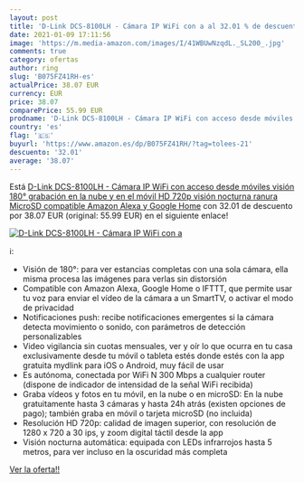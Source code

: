```yaml
---
layout: post
title: 'D-Link DCS-8100LH - Cámara IP WiFi con a al 32.01 % de descuento'
date: 2021-01-09 17:11:56
image: 'https://m.media-amazon.com/images/I/41WBUwNzqdL._SL200_.jpg'
comments: true
category: ofertas
author: ring
slug: 'B075FZ41RH-es'
actualPrice: 38.07 EUR
currency: EUR
price: 38.07
comparePrice: 55.99 EUR
prodname: 'D-Link DCS-8100LH - Cámara IP WiFi con acceso desde móviles  visión 180°  grabación en la nube y en el móvil  HD 720p  visión nocturna  ranura MicroSD  compatible Amazon Alexa y Google Home'
country: 'es'
flag: '🇪🇸'
buyurl: 'https://www.amazon.es/dp/B075FZ41RH/?tag=tolees-21'
descuento: '32.01'
average: '38.07'
---
```


Está [D-Link DCS-8100LH - Cámara IP WiFi con acceso desde móviles  visión 180°  grabación en la nube y en el móvil  HD 720p  visión nocturna  ranura MicroSD  compatible Amazon Alexa y Google Home](https://www.amazon.es/dp/B075FZ41RH/?tag=tolees-21) con 32.01 de descuento por 38.07 EUR (original: 55.99 EUR) en el siguiente enlace!

[![D-Link DCS-8100LH - Cámara IP WiFi con a](https://m.media-amazon.com/images/I/41WBUwNzqdL._SL200_.jpg)](https://www.amazon.es/dp/B075FZ41RH/?tag=tolees-21)

ℹ️:

- Visión de 180°: para ver estancias completas con una sola cámara, ella misma procesa las imágenes para verlas sin distorsión
- Compatible con Amazon Alexa, Google Home o IFTTT, que permite usar tu voz para enviar el vídeo de la cámara a un SmartTV, o activar el modo de privacidad
- Notificaciones push: recibe notificaciones emergentes si la cámara detecta movimiento o sonido, con parámetros de detección personalizables
- Video vigilancia sin cuotas mensuales, ver y oír lo que ocurra en tu casa exclusivamente desde tu móvil o tableta estés donde estés con la app gratuita mydlink para iOS o Android, muy fácil de usar
- Es autónoma, conectada por WiFi N 300 Mbps a cualquier router (dispone de indicador de intensidad de la señal WiFi recibida)
- Graba vídeos y fotos en tu móvil, en la nube o en microSD: En la nube gratuitamente hasta 3 cámaras y hasta 24h atrás (existen opciones de pago); también graba en móvil o tarjeta microSD (no incluida)
- Resolución HD 720p: calidad de imagen superior, con resolución de 1280 x 720 a 30 ips, y zoom digital táctil desde la app
- Visión nocturna automática: equipada con LEDs infrarrojos hasta 5 metros, para ver incluso en la oscuridad más completa

[Ver la oferta!!](https://www.amazon.es/dp/B075FZ41RH/?tag=tolees-21)
